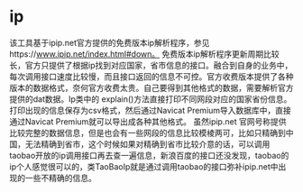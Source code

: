# ip
该工具基于ipip.net官方提供的免费版本ip解析程序，参见https://www.ipip.net/index.html#down。
免费版本ip解析程序更新周期比较长，官方只提供了根据ip找到对应国家，省市信息的接口。融合到自身的业务中，每次调用接口速度比较慢，而且接口返回的信息不可控。官方收费版本提供了各种版本的数据格式，奈何官方收费太贵。自己要得到其他格式的数据，需要解析官方提供的dat数据。Ip类中的
explain()方法直接打印不同网段对应的国家省份信息。打印出现的信息保存为csv格式，然后通过Navicat Premium导入数据库中，直接通过Navicat Premium就可以导出成各种其他格式。
虽然ipip.net 官网号称提供比较完整的数据信息，但是也会有一些网段的信息比较模棱两可，比如只精确到中国，无法精确到省市，这个时候如果对精确到省市比较介意的话，可以调用taobao开放的ip调用接口再去查一遍信息，新浪百度的接口还没发现，taobao的ip个人感觉很可以的，类TaoBaoIp就是通过调用taobao的接口弥补ipip.net中出现的一些不精确的信息。 
